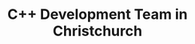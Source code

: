 ---
title: C++ Development Team in Christchurch
permalink: /landings/locations/christchurch/developer/c--
technology: C++
location: Christchurch
---